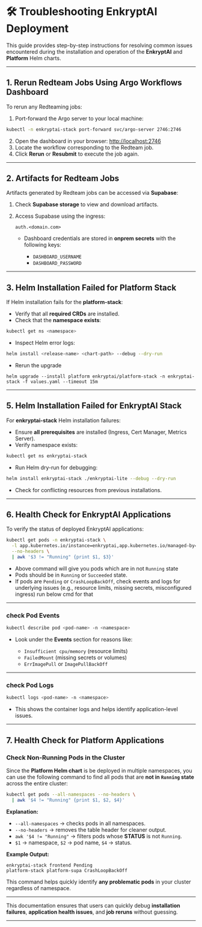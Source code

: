 # 🛠️ Troubleshooting EnkryptAI Deployment

This guide provides step-by-step instructions for resolving common issues encountered during the installation and operation of the **EnkryptAI** and **Platform** Helm charts.

---

## 1. Rerun Redteam Jobs Using Argo Workflows Dashboard

To rerun any Redteaming jobs:                                 

1. Port-forward the Argo server to your local machine:
```bash
kubectl -n enkryptai-stack port-forward svc/argo-server 2746:2746
```
2. Open the dashboard in your browser: [http://localhost:2746](http://localhost:2746)
3. Locate the workflow corresponding to the Redteam job.
4. Click **Rerun** or **Resubmit** to execute the job again.


---

## 2. Artifacts for Redteam Jobs


Artifacts generated by Redteam jobs can be accessed via **Supabase**:

1. Check **Supabase storage** to view and download artifacts.
2. Access Supabase using the ingress:

   ```
   auth.<domain.com>
   ```

   * Dashboard credentials are stored in **onprem secrets** with the following keys:

     * `DASHBOARD_USERNAME`
     * `DASHBOARD_PASSWORD`

---

## 3. Helm Installation Failed for Platform Stack

If Helm installation fails for the **platform-stack**:

- Verify that all **required CRDs** are installed.
- Check that the **namespace exists**:
```bash
kubectl get ns <namespace>
```
- Inspect Helm error logs:
```bash
helm install <release-name> <chart-path> --debug --dry-run
```
- Rerun the upgrade 


```
helm upgrade --install platform enkryptai/platform-stack -n enkryptai-stack -f values.yaml --timeout 15m
```

---

## 5. Helm Installation Failed for EnkryptAI Stack

For **enkryptai-stack** Helm installation failures:

- Ensure **all prerequisites** are installed (Ingress, Cert Manager, Metrics Server).  
- Verify namespace exists:
```bash
kubectl get ns enkryptai-stack
```
- Run Helm dry-run for debugging:
```bash
helm install enkryptai-stack ./enkryptai-lite --debug --dry-run
```
- Check for conflicting resources from previous installations.

---

## 6. Health Check for EnkryptAI Applications

To verify the status of deployed EnkryptAI applications:

```bash
kubectl get pods -n enkryptai-stack \
  -l app.kubernetes.io/instance=enkryptai,app.kubernetes.io/managed-by=Helm \
  --no-headers \
  | awk '$3 != "Running" {print $1, $3}'

```
- Above command will give you pods which are in not `Running` state
- Pods should be in `Running` or `Succeeded` state.
- If pods are `Pending` or `CrashLoopBackOff`, check events and logs for underlying issues (e.g., resource limits, missing secrets, misconfigured ingress) run below cmd for that

---

### check Pod Events

```bash
kubectl describe pod <pod-name> -n <namespace>
```

* Look under the **Events** section for reasons like:

  * `Insufficient cpu/memory` (resource limits)
  * `FailedMount` (missing secrets or volumes)
  * `ErrImagePull` or `ImagePullBackOff`

---

### check Pod Logs

```bash
kubectl logs <pod-name> -n <namespace>
```

* This shows the container logs and helps identify application-level issues.

---

## 7. Health Check for Platform Applications


### Check Non-Running Pods in the Cluster

Since the **Platform Helm chart** is be deployed in multiple namespaces, you can use the following command to find all pods that are **not in `Running` state** across the entire cluster:

```bash
kubectl get pods --all-namespaces --no-headers \
  | awk '$4 != "Running" {print $1, $2, $4}'
```

**Explanation:**

- `--all-namespaces` → checks pods in all namespaces.  
- `--no-headers` → removes the table header for cleaner output.  
- `awk '$4 != "Running"` → filters pods whose **STATUS** is not `Running`.  
- `$1` → namespace, `$2` → pod name, `$4` → status.  

**Example Output:**

```
enkryptai-stack frontend Pending
platform-stack platform-supa CrashLoopBackOff
```

This command helps quickly identify **any problematic pods** in your cluster regardless of namespace.  

---

This documentation ensures that users can quickly debug **installation failures**, **application health issues**, and **job reruns** without guessing.

---

